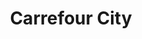 ---
title: "Carrefour City"
url: /rennes/carrefour-city-rue-paul-lerebourg-pigeonniere/
shop: commodité
---